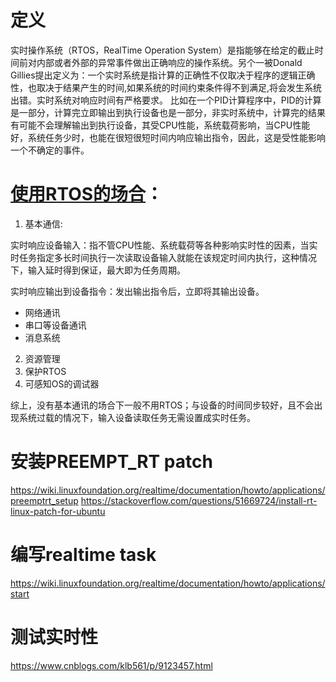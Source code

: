 # 定义
实时操作系统（RTOS，RealTime Operation System）是指能够在给定的截止时间前对内部或者外部的异常事件做出正确响应的操作系统。另个一被Donald Gillies提出定义为：一个实时系统是指计算的正确性不仅取决于程序的逻辑正确性，也取决于结果产生的时间,如果系统的时间约束条件得不到满足,将会发生系统出错。实时系统对响应时间有严格要求。
比如在一个PID计算程序中，PID的计算是一部分，计算完立即输出到执行设备也是一部分，非实时系统中，计算完的结果有可能不会理解输出到执行设备，其受CPU性能，系统载荷影响，当CPU性能好，系统任务少时，也能在很短很短时间内响应输出指令，因此，这是受性能影响一个不确定的事件。

# [使用RTOS的场合](https://www.element14.com/community/thread/7254/l/%E9%80%89%E6%8B%A9%E5%AE%9E%E6%97%B6%E6%93%8D%E4%BD%9C%E7%B3%BB%E7%BB%9Frtos%E5%89%8D%E5%BF%85%E9%A1%BB%E4%BA%86%E8%A7%A3%E7%9A%84%E5%87%A0%E4%B8%AA%E8%A6%81%E7%82%B9?displayFullThread=true)：
1. 基本通信:

实时响应设备输入：指不管CPU性能、系统载荷等各种影响实时性的因素，当实时任务指定多长时间执行一次读取设备输入就能在该规定时间内执行，这种情况下，输入延时得到保证，最大即为任务周期。

实时响应输出到设备指令：发出输出指令后，立即将其输出设备。
- 网络通讯
- 串口等设备通讯
- 消息系统
2. 资源管理
3. 保护RTOS
4. 可感知OS的调试器

综上，没有基本通讯的场合下一般不用RTOS；与设备的时间同步较好，且不会出现系统过载的情况下，输入设备读取任务无需设置成实时任务。
# 安装PREEMPT_RT patch
https://wiki.linuxfoundation.org/realtime/documentation/howto/applications/preemptrt_setup
https://stackoverflow.com/questions/51669724/install-rt-linux-patch-for-ubuntu
# 编写realtime task
https://wiki.linuxfoundation.org/realtime/documentation/howto/applications/start
# 测试实时性
https://www.cnblogs.com/klb561/p/9123457.html
